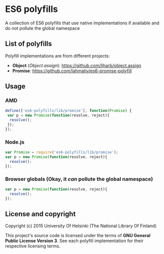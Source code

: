 # ES6 polyfills
A collection of ES6 polyfills that use native implementations if available and do not pollute the global namespace

## List of polyfills

Polyfill implementations are from different projects:

* **Object** (*Object.assign*): https://github.com/ljharb/object.assign
* **Promise**: https://github.com/lahmatiy/es6-promise-polyfill

## Usage

### AMD

```javascript
define(['es6-polyfills/lib/promise'], function(Promise) {
 var p = new Promise(function(resolve, reject){
  resolve();
 });
});
```

### Node.js

```javascript
var Promise = require('es6-polyfills/lib/promise');
var p = new Promise(function(resolve, reject){
  resolve();
});
```

### Browser globals (Okay, it *can* pollute the global namespace)

```javascript
var p = new Promise(function(resolve, reject){
  resolve();
});
```

## License and copyright

Copyright (c) 2015 University Of Helsinki (The National Library Of Finland)

This project's source code is licensed under the terms of **GNU General Public License Version 3**. See each polyfill implementation for their respective licensing terms.